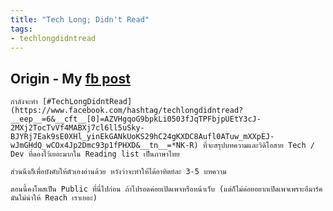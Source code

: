 ```yaml
---
title: "Tech Long; Didn't Read"
tags:
- techlongdidntread
---
```


## Origin - My [fb post](https://www.facebook.com/narze/posts/pfbid0nakzVNduyoocPovaD3xcbAva7Stt8n3D5JuYmYqb555u7t6jbNeTjF6131mLQ8RAl)
```text
กำลังจะทำ [#TechLongDidntRead](https://www.facebook.com/hashtag/techlongdidntread?__eep__=6&__cft__[0]=AZVHgqoG9bpkLi0503fJqTPFbjpUEtY3cJ-2MXj2TocTvVf4MABXj7cl6ll5uSky-BJYRj7Eak9sE0XHl_yinEkGANkUoKS29hC24gKXDC8Aufl0ATuw_mXXpEJ-wJmGHdQ_wCOx4Jp2Dmc93p1fPHXD&__tn__=*NK-R) ที่จะสรุปบทความและวิดิโอสาย Tech / Dev ที่ดองไว้เยอะมากใน Reading list เป็นภาษาไทย

ส่วนนึงก็เพื่อบังคับให้ตัวเองอ่านด้วย หวังว่าจะทำให้ได้อาทิตย์ละ 3-5 บทความ

ตอนนี้คงโพสเป็น Public ที่นี่ไปก่อน ถ้าไปรอดค่อยเปิดเพจหรือหน้าเว็บ (แต่ก็ไม่ค่อยอยากเปิดเพจเพราะอีมาร์คมันไม่น่าให้ Reach เราเยอะ)
```
